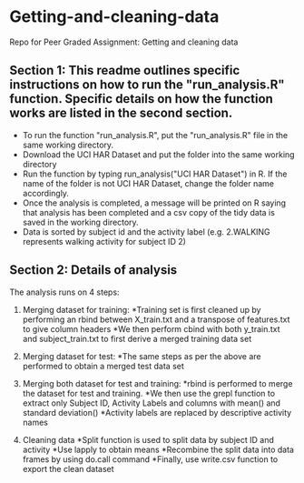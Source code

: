 # Getting-and-cleaning-data
Repo for Peer Graded Assignment: Getting and cleaning data

## Section 1: This readme outlines specific instructions on how to run the "run_analysis.R" function. Specific details on how the function works are listed in the second section.

* To run the function "run_analysis.R", put the "run_analysis.R" file in the same working directory.
* Download the UCI HAR Dataset and put the folder into the same working directory
* Run the function by typing run_analysis("UCI HAR Dataset") in R. If the name of the folder is not UCI HAR Dataset, change the folder name accordingly.
* Once the analysis is completed, a message will be printed on R saying that analysis has been completed and a csv copy of the tidy data is saved in the working directory.
* Data is sorted by subject id and the activity label (e.g. 2.WALKING represents walking activity for subject ID 2)

## Section 2: Details of analysis
The analysis runs on 4 steps:

1. Merging dataset for training:
*Training set is first cleaned up by performing an rbind between X_train.txt and a transpose of features.txt to give column headers
*We then perform cbind with both y_train.txt and subject_train.txt to first derive a merged training data set

2. Merging dataset for test:
*The same steps as per the above are performed to obtain a merged test data set

3. Merging both dataset for test and training:
*rbind is performed to merge the dataset for test and training.
*We then use the grepl function to extract only Subject ID, Activity Labels and columns with mean() and standard deviation()
*Activity labels are replaced by descriptive activity names

4. Cleaning data
*Split function is used to split data by subject ID and activity
*Use lapply to obtain means
*Recombine the split data into data frames by using do.call command
*Finally, use write.csv function to export the clean dataset

